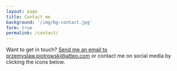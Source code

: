 ```yaml
---
layout: page
title: Contact me
background: '/img/bg-contact.jpg'
form: true
permalink: /contact/
---
```


<p>Want to get in touch? <a href="mailto:przemyslaw.piotrowski@atteo.com?subject=I%20have%20a%20question%20about&body=%0A%0AThanks%2C%20you%27re%20awesome"
target="_top">Send me an email to przemyslaw.piotrowski@atteo.com</a> or contact me on social media by clicking the icons below.
